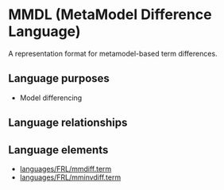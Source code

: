 # MMDL (MetaModel Difference Language)
A representation format for metamodel-based term differences.
## Language purposes
* Model differencing
## Language relationships
## Language elements
* [languages/FRL/mmdiff.term](../../languages/FRL/mmdiff.term)
* [languages/FRL/mminvdiff.term](../../languages/FRL/mminvdiff.term)
